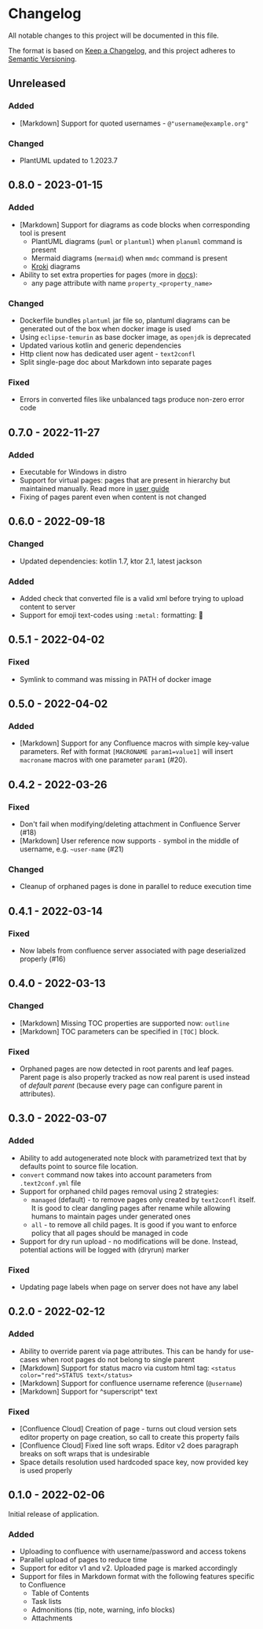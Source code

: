 # Changelog

All notable changes to this project will be documented in this file.

The format is based on [Keep a Changelog](https://keepachangelog.com/en/1.0.0/), and this project adheres
to [Semantic Versioning](https://semver.org/spec/v2.0.0.html).

## Unreleased

### Added

* \[Markdown] Support for quoted usernames - `@"username@example.org"`

### Changed

* PlantUML updated to 1.2023.7 

## 0.8.0 - 2023-01-15

### Added

* \[Markdown] Support for diagrams as code blocks when corresponding tool is present
    * PlantUML diagrams (`puml` or `plantuml`) when `planuml` command is present
    * Mermaid diagrams (`mermaid`) when `mmdc` command is present
    * [Kroki](https://kroki.io) diagrams
* Ability to set extra properties for pages (more in [docs](./docs/user-guide/page-attributes.md#page-properties)):
    * any page attribute with name `property_<property_name>`

### Changed

* Dockerfile bundles `plantuml` jar file so, plantuml diagrams can be generated out of the box when docker image is used
* Using `eclipse-temurin` as base docker image, as `openjdk` is deprecated
* Updated various kotlin and generic dependencies
* Http client now has dedicated user agent - `text2confl`
* Split single-page doc about Markdown into separate pages

### Fixed

* Errors in converted files like unbalanced tags produce non-zero error code

## 0.7.0 - 2022-11-27

### Added

* Executable for Windows in distro
* Support for virtual pages: pages that are present in hierarchy but maintained manually. Read more
  in [user guide](docs/user-guide/virtual-pages.md)
* Fixing of pages parent even when content is not changed

## 0.6.0 - 2022-09-18

### Changed

* Updated dependencies: kotlin 1.7, ktor 2.1, latest jackson

### Added

* Added check that converted file is a valid xml before trying to upload content to server
* Support for emoji text-codes using `:metal:` formatting: :metal:

## 0.5.1 - 2022-04-02

### Fixed

* Symlink to command was missing in PATH of docker image

## 0.5.0 - 2022-04-02

### Added

* \[Markdown] Support for any Confluence macros with simple key-value parameters. Ref with
  format `[MACRONAME param1=value1]`
  will insert `macroname` macros with one parameter `param1` (#20).

## 0.4.2 - 2022-03-26

### Fixed

* Don't fail when modifying/deleting attachment in Confluence Server (#18)
* \[Markdown] User reference now supports `-` symbol in the middle of username, e.g. `~user-name` (#21)

### Changed

* Cleanup of orphaned pages is done in parallel to reduce execution time

## 0.4.1 - 2022-03-14

### Fixed

* Now labels from confluence server associated with page deserialized properly (#16)

## 0.4.0 - 2022-03-13

### Changed

* \[Markdown] Missing TOC properties are supported now: `outline`
* \[Markdown] TOC parameters can be specified in `[TOC]` block.

### Fixed

* Orphaned pages are now detected in root parents and leaf pages. Parent page is also properly tracked as now real
  parent is used instead of *default parent* (because every page can configure parent in attributes).

## 0.3.0 - 2022-03-07

### Added

* Ability to add autogenerated note block with parametrized text that by defaults point to source file location.
* `convert` command now takes into account parameters from `.text2conf.yml` file
* Support for orphaned child pages removal using 2 strategies:
    * `managed` (default) - to remove pages only created by `text2confl` itself. It is good to clear dangling pages
      after rename while allowing humans to maintain pages under generated ones
    * `all` - to remove all child pages. It is good if you want to enforce policy that all pages should be managed in
      code
* Support for dry run upload - no modifications will be done. Instead, potential actions will be logged with (dryrun)
  marker

### Fixed

* Updating page labels when page on server does not have any label

## 0.2.0 - 2022-02-12

### Added

* Ability to override parent via page attributes. This can be handy for use-cases when root pages do not belong to
  single parent
* \[Markdown] Support for status macro via custom html tag: `<status color="red">STATUS text</status>`
* \[Markdown] Support for confluence username reference (`@username`)
* \[Markdown] Support for ^superscript^ text

### Fixed

* \[Confluence Cloud] Creation of page - turns out cloud version sets editor property on page creation, so call to
  create this property fails
* \[Confluence Cloud] Fixed line soft wraps. Editor v2 does paragraph breaks on soft wraps that is undesirable
* Space details resolution used hardcoded space key, now provided key is used properly

## 0.1.0 - 2022-02-06

Initial release of application.

### Added

* Uploading to confluence with username/password and access tokens
* Parallel upload of pages to reduce time
* Support for editor v1 and v2. Uploaded page is marked accordingly
* Support for files in Markdown format with the following features specific to Confluence
    * Table of Contents
    * Task lists
    * Admonitions (tip, note, warning, info blocks)
    * Attachments
